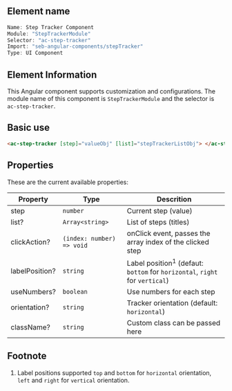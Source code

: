 ## Element name

```javascript
Name: Step Tracker Component
Module: "StepTrackerModule"
Selector: "ac-step-tracker"
Import: "seb-angular-components/stepTracker"
Type: UI Component
```

## Element Information

This Angular component supports customization and configurations. The module name of this component is `StepTrackerModule` and the selector is `ac-step-tracker`.

## Basic use

```html
<ac-step-tracker [step]="valueObj" [list]="stepTrackerListObj"> </ac-step-tracker>
```

## Properties

These are the current available properties:

| Property       | Type                      | Descrition                                                                             |
| -------------- | ------------------------- | -------------------------------------------------------------------------------------- |
| step           | `number`                  | Current step (value)                                                                   |
| list?          | `Array<string>`           | List of steps (titles)                                                                 |
| clickAction?   | `(index: number) => void` | onClick event, passes the array index of the clicked step                              |
| labelPosition? | `string`                  | Label position<sup>1</sup> (defaut: `bottom` for `horizontal`, `right` for `vertical`) |
| useNumbers?    | `boolean`                 | Use numbers for each step                                                              |
| orientation?   | `string`                  | Tracker orientation (default: `horizontal`)                                            |
| className?     | `string`                  | Custom class can be passed here                                                        |

## Footnote

1. Label positions supported `top` and `bottom` for `horizontal` orientation, `left` and `right` for `vertical` orientation.
